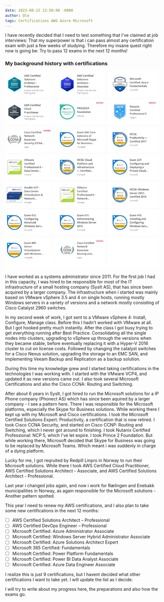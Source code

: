 ```yaml
---
date: 2023-08-22 22:50:00 -0000
author: Ole
tags: Certifications AWS Azure Microsoft
---
```



I have recently decided that I need to test something that I've claimed at job interviews:
That my superpower is that i can pass almost any certification exam with just a few weeks of studying.
Therefore my insane quest right now is going be: Try to pass 12 exams in the next 12 months!

### My background history with certifications
![Badges](/pictures/certificationbadges.png)

I have worked as a systems administrator since 2011.
For the first job I had in this capacity, I was hired to be responsible for most of the IT infrastructure of a small hosting company (SysIt AS), that has since been acquired by a larger company. The infrastructure when i started was mainly based on VMware vSphere 3.5 and 4 on single hosts, running mostly Windows servers in a variety of versions and a network mostly consisting of Cisco Catalyst 2960 switches.

In my second week of work, I got sent to a VMware vSphere 4: Install, Configure, Manage class. Before this I hadn't worked with VMware at all. But I got hooked pretty much instantly. 
After the class I got busy trying to get everything running after Best Practice. Consolidating all the single nodes into clusters, upgrading to vSphere up through the versions when they became stable, before eventually replacing it with a Hyper-V 2016 cluster to cut on license costs. Followed by changing the catalyst switches for a Cisco Nexus solution, upgrading the storage to an EMC SAN, and implementing Veeam Backup and Replication as a backup solution.

During this time my knowledge grew and I started taking certifications in the technologies I was working with. I started with the VMware VCP4, and updated it as new versions came out. I also took several Microsoft Certifications and also the Cisco CCNA: Routing and Switching.

After about 6 years in SysIt, I got hired to run the Microsoft solutions for a IP Phone company (Phonect AS) which has since been aquired by a larger company - I see a pattern here. There I was responsible for the Microsoft platforms, especially the Skype for Business solutions.
While working there I kept up with my Microsoft and Cisco certifications.
I took the Microsoft Certified Solutions Expert: Productivity, a certification that is now retired.
I took Cisco CCNA Security, and started on Cisco CCNP: Routing and Switching, which I never got around to finishing.
I took Nutanix Certified Professional: NCP 5, which I've let expire. 
I took Prince 2 Foundation.
But while working there, Microsoft decided that Skype for Business was going to be replaced by Microsoft Teams. Which meant i was suddenly in charge of a dying platform.

Lucky for me, I got reqruited by Redpill Linpro in Norway to run their Microsoft solutions. 
While there I took AWS Certified Cloud Practitioner, AWS Certified Solutions Architect - Associate, and AWS Certified Solutions Architect - Professional.

Last year i changed jobs again, and now i work for Rælingen and Enebakk municipalities in Norway, as again responsible for the Microsoft solutions - Another pattern spotted.


This year I need to renew my AWS certifications, and I also plan to take some new certifications in the next 12 months:

- [ ] AWS Certified Solutions Architect – Professional
- [ ] AWS Certified DevOps Engineer – Professional
- [ ] Microsoft Certified: Azure Administrator Associate
- [ ] Microsoft Certified: Windows Server Hybrid Administrator Associate
- [ ] Microsoft Certified: Azure Solutions Architect Expert
- [ ] Microsoft 365 Certified: Fundamentals
- [ ] Microsoft Certified: Power Platform Fundamentals
- [ ] Microsoft Certified: Power BI Data Analyst Associate
- [ ] Microsoft Certified: Azure Data Engineer Associate
  
I realize this is just 9 certifications, but I havent decided what other certifications I want to take yet. I will update the list as I decide.

I will try to write about my progress here, the preparations and also how the exams go.

